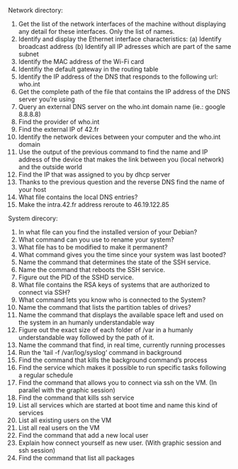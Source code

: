 Network directory:

01. Get the list of the network interfaces of the machine without displaying any detail
for these interfaces. Only the list of names.
02. Identify and display the Ethernet interface characteristics:
  (a) Identify broadcast address
  (b) Identify all IP adresses which are part of the same subnet
03. Identify the MAC address of the Wi-Fi card
04. Identifiy the default gateway in the routing table
05. Identify the IP address of the DNS that responds to the following url: who.int
06. Get the complete path of the file that contains the IP address of the DNS server
you’re using
07. Query an external DNS server on the who.int domain name (ie.: google 8.8.8.8)
08. Find the provider of who.int
09. Find the external IP of 42.fr
10. Identify the network devices between your computer and the who.int domain
11. Use the output of the previous command to find the name and IP address of the
device that makes the link between you (local network) and the outside world
12. Find the IP that was assigned to you by dhcp server
13. Thanks to the previous question and the reverse DNS find the name of your host
14. What file contains the local DNS entries?
15. Make the intra.42.fr address reroute to 46.19.122.85

 System direcory:
 
1. In what file can you find the installed version of your Debian?
2. What command can you use to rename your system?
3. What file has to be modified to make it permanent?
4. What command gives you the time since your system was last booted?
5. Name the command that determines the state of the SSH service.
6. Name the command that reboots the SSH service.
7. Figure out the PID of the SSHD service.
8. What file contains the RSA keys of systems that are authorized to connect via SSH?
9. What command lets you know who is connected to the System?
10. Name the command that lists the partition tables of drives?
11. Name the command that displays the available space left and used on the system
in an humanly understandable way
12. Figure out the exact size of each folder of /var in a humanly understandable way
followed by the path of it.
13. Name the command that find, in real time, currently running processes
14. Run the ‘tail -f /var/log/syslog‘ command in background
15. Find the command that kills the background command’s process
16. Find the service which makes it possible to run specific tasks following a regular
schedule
17. Find the command that allows you to connect via ssh on the VM. (In parallel with
the graphic session)
18. Find the command that kills ssh service
19. List all services which are started at boot time and name this kind of services
20. List all existing users on the VM
21. List all real users on the VM
22. Find the command that add a new local user
23. Explain how connect yourself as new user. (With graphic session and ssh session)
24. Find the command that list all packages